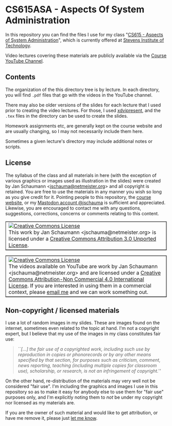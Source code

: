 CS615ASA - Aspects Of System Administration
===========================================

In this repository you can find the files I use for my class "[CS615 -
Aspects of System
Administration](https://stevens.netmeister.org/615/)", which is
currently offered at [Stevens Institute of
Technology](http://www.cs.stevens.edu/).

Video lectures covering these materials are publicly
available via the [Course YouTube
Channel](https://www.youtube.com/channel/UCK9UCt1zAQ9JvTG0o6Z8zpg).

Contents
--------

The organization of the this directory tree is by
lecture.  In each directory, you will find `.pdf`
files that go with the videos in the YouTube
channel.

There may also be older versions of the slides for
each lecture that I used prior to creating the video
lectures.  For those, I used
[xdvipresent](http://clip.dia.fi.upm.es/Software/xdvipresent_html/xdvipresent_2.html),
and the `.tex` files in the directory can be used to
create the slides.

Homework assignments etc, are generally kept on the
course website and are usually changing, so I may not
necessarily include them here.

Sometimes a given lecture's directory may include
additional notes or scripts.

License
-------

The syllabus of the class and all materials in here
(with the exception of various graphics or images used
as illustration in the slides) were created by Jan
Schaumann &lt;jschauma@netmeister.org&gt; and all
copyright is retained.  You are free to use the
materials in any manner you wish so long as you give
credit for it.  Pointing people to this repository,
the [course
website](https://www.cs.stevens.edu/~jschauma/615/),
or my [Mastodon account
@jschauma](https://mstdn.social/@jschauma) is sufficient
and appreciated.  Likewise, you are encouraged to
contact me with any questions, suggestions,
corrections, concerns or comments relating to this
content.

<div style="float: center"><table border="1" width="75%" align="center" style="float: center">
<tr><td>
<a rel="license" href="http://creativecommons.org/licenses/by/3.0/"><img
alt="Creative Commons License" style="border-width:0"
src="http://i.creativecommons.org/l/by/3.0/88x31.png" /></a><br />This
work by <span xmlns:cc="http://creativecommons.org/ns#"
property="cc:attributionName">Jan Schaumann
&lt;jschauma@netmeister.org&gt;</span> is licensed under a <a
rel="license" href="http://creativecommons.org/licenses/by/3.0/">Creative
Commons Attribution 3.0 Unported License</a>.
</td></tr>
</table></div>

<div style="float: center"><table border="1" width="75%" align="center" style="float: center">
<tr><td>
<a rel="license" href="http://creativecommons.org/licenses/by-nc/4.0/"><img
alt="Creative Commons License" style="border-width:0"
src="http://i.creativecommons.org/l/by-nc/4.0/88x31.png" /></a><br />The
videos available on YouTube are work by <span xmlns:cc="http://creativecommons.org/ns#"
property="cc:attributionName">Jan Schaumann
&lt;jschauma@netmeister.org&gt;</span> and are licensed under a <a
rel="license" href="http://creativecommons.org/licenses/by-nc/4.0/">Creative
Commons Attribution-Non Commercial 4.0 International License</a>.  If you are interested in using them in a
commercial context, please <a
href="mailto:jschauma@netmeister.org">email me</a> and 
we can work something out.
</td></tr>
</table></div>


Non-copyright / licensed materials
----------------------------------

I use a lot of random images in my slides.  These are images found on the
internet, sometimes even related to the topic at hand.  I'm not a
copyright expert, but I believe that my use of the images in my class
constitutes fair use:

<blockquote>
``<em>[...] the fair use of a copyrighted work, including such use by
reproduction in copies or phonorecords or by any other means specified by
that section, for purposes such as criticism, comment, news reporting,
teaching (including multiple copies for classroom use), scholarship, or
research, is not an infringement of copyright.</em>''
</blockquote>

On the other hand, re-distribution of the materials may very well not be
considered "fair use".  I'm including the graphics and images I use in
this repository so as to make it easy for anybody else to use them for
"fair use" purposes only, and I'm explicitly noting them to <em>not</em>
be under my copyright nor licensed as my materials are.

If you are the owner of such material and would like to get attribution,
or have me remove it, please just <a
href="mailto:jschauma@netmeister.org">let me know</a>.
